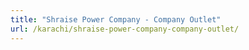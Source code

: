 ```yaml
---
title: "Shraise Power Company - Company Outlet"
url: /karachi/shraise-power-company-company-outlet/
---
```

